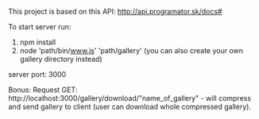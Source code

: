 This project is based on this API: http://api.programator.sk/docs#

To start server run:
 1. npm install
 2. node 'path/bin/www.js' 'path/gallery'  (you can also create your own gallery directory instead)

server port: 3000

Bonus: Request GET: http://localhost:3000/gallery/download/"name_of_gallery" - will compress and send gallery to client (user can download whole compressed gallery).
